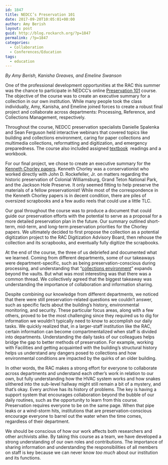 ```yaml
---
id: 1847
title: NEDCC’s Preservation 101
date: 2017-09-20T10:05:01+00:00
author: Amy Berish
layout: post
guid: http://blog.rockarch.org/?p=1847
permalink: /?p=1847
categories:
  - Collaboration
  - Conferences/Education
tags:
  - education
---
```

_By Amy Berish, Kanisha Greaves, and Emeline Swanson_

<span style="font-weight: 400">One of the professional development opportunities at the RAC this summer was the chance to participate in NEDCC’s online </span><a href="https://www.nedcc.org/preservation-training/preservation-101-online-course" target="_blank" rel="noopener"><span style="font-weight: 400">Preservation 101</span></a> <span style="font-weight: 400">course. The objective of the course was to create an executive summary for a collection in our own institution. While many people took the class individually, Amy, Kanisha, and Emeline joined forces to create a robust final project and collaborate across departments: Processing, Reference, and Collections Management, respectively.</span>

<!--more-->

<span style="font-weight: 400">Throughout the course, NEDCC preservation specialists Danielle Spalenka and Sean Ferguson held interactive webinars that covered topics like building and collections environment, caring for paper collections and multimedia collections, reformatting and digitization, and emergency preparedness. The course also included assigned </span><a href="https://www.nedcc.org/preservation101/welcome" target="_blank" rel="noopener"><span style="font-weight: 400">textbook</span></a> <span style="font-weight: 400"> readings and a workbook. </span>

<span style="font-weight: 400">For our final project, we chose to create an executive summary for the </span><a href="http://dimes.rockarch.org/xtf/view?docId=ead/FA067/FA067.xml;chunk.id=headerlink;brand=default;query=chorley&doc.view=collection" target="_blank" rel="noopener"><span style="font-weight: 400">Kenneth Chorley papers</span></a><span style="font-weight: 400">. Kenneth Chorley was a conservationist who worked directly with John D. Rockefeller, Jr. on matters regarding the historic preservation of Colonial Williamsburg, Grand Teton National Park, and the Jackson Hole Preserve. It only seemed fitting to help preserve the materials of a fellow preservationist! While most of the correspondence in the Kenneth Chorley papers is in decent condition, there are piles of oversized scrapbooks and a few audio reels that could use a little TLC.</span>

<span style="font-weight: 400">Our goal throughout the course was to produce a document that could guide our preservation efforts with the potential to serve as a proposal for a more detailed preservation plan in the future. Our summary outlined short-term, mid-term, and long-term preservation priorities for the Chorley papers. We ultimately decided to first propose the collection as a potential digitization project to the RAC Digitization Advisory Board, then rehouse the collection and its scrapbooks, and eventually fully digitize the scrapbooks.</span>

<span style="font-weight: 400">At the end of the course, the three of us debriefed and documented what we learned. Coming from different departments, some of our takeaways were department-specific, such as being preservation-conscious during processing, and understanding that “</span><a href="https://www.nedcc.org/assets/media/documents/Pres101/CollectionsEnvironment.pdf" target="_blank" rel="noopener"><span style="font-weight: 400">collections environment</span></a><span style="font-weight: 400">” expands beyond the vaults. But what was most interesting was that there was a common thread. We collectively agreed that the biggest takeaway was understanding the importance of collaboration and information sharing. </span>

<span style="font-weight: 400">Despite combining our knowledge from different departments, we noticed that there were still preservation-related questions we couldn’t answer, such as specific facts about the building’s history, environmental monitoring, and security. These particular focus areas, along with a few others, proved to be the most challenging since they required us to dig for information we wouldn’t typically need to know to accomplish our daily tasks. We quickly realized that, in a larger-staff institution like the RAC, certain information can become compartmentalized when staff is divided into departments. Understanding the daily tasks of our colleagues helps bridge the gap to better methods of preservation. For example, working with Facilities and getting acquainted with the building’s structural history helps us understand any dangers posed to collections and how environmental conditions are impacted by the quirks of an older building. </span>

<span style="font-weight: 400">In other words, the RAC makes a strong effort for everyone to collaborate across departments and understand each other&#8217;s work in relation to our own, but fully understanding how the HVAC system works and how snakes slithered into the sub-level hallway might still remain a bit of a mystery, and that’s okay. Every archive has its history of problems. The key is having a support system that encourages collaboration beyond the bubble of our daily routines, such as the opportunity to learn from this course. Preservation requires everyone to be on the same page. When that pipe leaks or a wind-storm hits, institutions that are preservation-conscious encourage everyone to barrel out the water when the time comes, regardless of their department.</span>

<span style="font-weight: 400">We should be conscious of how our work affects both researchers and other archivists alike. By taking this course as a team, we have developed a strong understanding of our own roles and contributions. The importance of sharing information and understanding the responsibilities of all members on staff is key because we can never know </span>_<span style="font-weight: 400">too much</span>_ <span style="font-weight: 400">about our institution and its functions.</span>